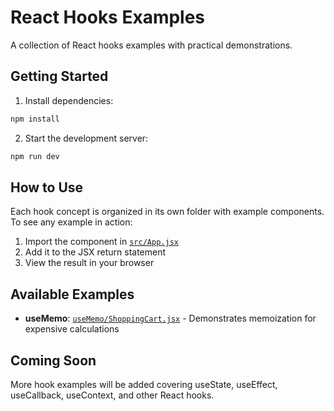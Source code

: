 # React Hooks Examples

A collection of React hooks examples with practical demonstrations.

## Getting Started

1. Install dependencies:
```bash
npm install
```

2. Start the development server:
```bash
npm run dev
```

## How to Use

Each hook concept is organized in its own folder with example components. To see any example in action:

1. Import the component in [`src/App.jsx`](src/App.jsx)
2. Add it to the JSX return statement
3. View the result in your browser

## Available Examples

- **useMemo**: [`useMemo/ShoppingCart.jsx`](useMemo/ShoppingCart.jsx) - Demonstrates memoization for expensive calculations

## Coming Soon

More hook examples will be added covering useState, useEffect, useCallback, useContext, and other React hooks.